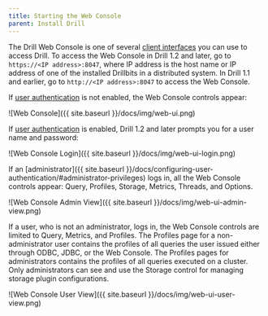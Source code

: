 ```yaml
---
title: Starting the Web Console
parent: Install Drill
---
```


The Drill Web Console is one of several [client interfaces](/docs/architecture-introduction/#drill-clients) you can use to access Drill.  To access the Web Console in Drill 1.2 and later, go to `https://<IP address>:8047`, where IP address is the host name or IP address of one of the installed Drillbits in a distributed system. In Drill 1.1 and earlier, go to `http://<IP address>:8047` to access the Web Console.

If [user authentication]({{site.baseurl}}/docs/configuring-user-authentication/) is not enabled, the Web Console controls appear: 

![Web Console]({{ site.baseurl }}/docs/img/web-ui.png)

If [user authentication]({{site.baseurl}}/docs/configuring-user-authentication/) is enabled, Drill 1.2 and later prompts you for a user name and password:

![Web Console Login]({{ site.baseurl }}/docs/img/web-ui-login.png)

If an [administrator]({{ site.baseurl }}/docs/configuring-user-authentication/#administrator-privileges) logs in, all the Web Console controls appear: Query, Profiles, Storage, Metrics, Threads, and Options.

![Web Console Admin View]({{ site.baseurl }}/docs/img/web-ui-admin-view.png)

If a user, who is not an administrator, logs in, the Web Console controls are limited to Query, Metrics, and Profiles. The Profiles page for a non-administrator user contains the profiles of all queries the user issued either through ODBC, JDBC, or the Web Console. The Profiles pages for administrators contains the profiles of all queries executed on a cluster. Only administrators can see and use the Storage control for managing storage plugin configurations.

![Web Console User View]({{ site.baseurl }}/docs/img/web-ui-user-view.png)


